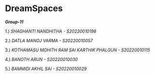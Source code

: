 # DreamSpaces

***Group-11***

1.) *SHAGHANTI NANDHITHA - S20220010198*

2.) *DATLA MANOJ VARMA - S20220010057*

3.) *KOTHAMASU MOHITH RAM SAI KARTHIK PHALGUN - S20220010115*

4.) *BANOTH ARUN - S20220010030*

5.) *BAMMIDI AKHIL SAI - S20220010029*
